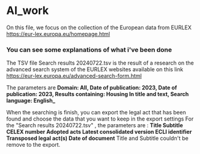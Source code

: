 # AI_work

On this file, we focus on  the collection of the European data from EURLEX  https://eur-lex.europa.eu/homepage.html

### You can see some explanations of what i've been done 

The TSV file Search results 20240722.tsv is the result of a research on the advanced search system of the EURLEX websites available on this link https://eur-lex.europa.eu/advanced-search-form.html

The parameters are **Domain: All, Date of publication: 2023, Date of publication: 2023, Results containing: Housing In title and text, Search language: English_** 

When the searching is finish, you can export the legal act that has been found and choose the data that you want to keep in the export settings 
For the "Search results 20240722.tsv" , the parameters are :
**Title	Subtitle	CELEX number	Adopted acts	Latest consolidated version	ECLI identifier	Transposed legal act(s)	Date of document**
Title and Subtitle couldn't be remove to the export.



